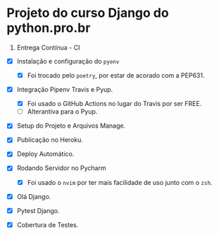 # Projeto do curso Django do python.pro.br

1. Entrega Contínua - CI

- [x] Instalação e configuração do `pyenv`
  - [x] Foi trocado pelo `poetry`, por estar de acorado com a PEP631.

- [x] Integração Pipenv Travis e Pyup.
  - [x] Foi usado o GitHub Actions no lugar do Travis por ser FREE.
  - [ ] Alterantiva para o Pyup.

- [x] Setup do Projeto e Arquivos Manage.

- [x] Publicação no Heroku.

- [x] Deploy Automático.

- [x] Rodando Servidor no Pycharm
  - [x] Foi usado o `nvim` por ter mais facilidade de uso junto com o `zsh`.

- [x] Olá Django.

- [x] Pytest Django.

- [x] Cobertura de Testes.

